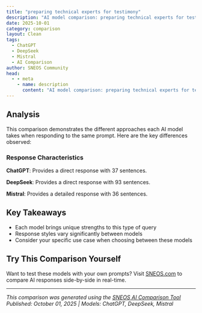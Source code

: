 ```yaml
---
title: "preparing technical experts for testimony"
description: "AI model comparison: preparing technical experts for testimony..."
date: 2025-10-01
category: comparison
layout: Clean
tags:
  - ChatGPT
  - DeepSeek
  - Mistral
  - AI Comparison
author: SNEOS Community
head:
  - - meta
    - name: description
      content: "AI model comparison: preparing technical experts for testimony..."
---
```


<ChatComparison
  title="preparing technical experts for testimony"
  prompt="preparing technical experts for testimony"
  :responses='{
    "ChatGPT": "Preparing technical experts for testimony involves several key steps to ensure they communicate effectively, maintain credibility, and provide clear, concise, and accurate information. Here\u2019s a comprehensive guide to help prepare technical experts for testimony:\n\n### 1. Understand the Role and Importance of Testimony\n- **Purpose**: Clarify why their testimony is critical to the case or issue at hand.\n- **Audience**: Remind them that their audience includes judges, jurors, attorneys, and possibly the public, many of whom may not have technical backgrounds.\n\n### 2. Review the Subject Matter Thoroughly\n- Ensure the expert is completely familiar with the facts, data, methodologies, and conclusions related to their expertise.\n- Revisit all relevant documentation and research to avoid surprises.\n\n### 3. Clarify the Expert\u2019s Opinion and Its Basis\n- Help the expert articulate their opinions clearly.\n- Identify and review the basis for their opinions, including data, analysis methods, assumptions, and limitations.\n\n### 4. Anticipate Questions and Prepare Answers\n- Draft potential questions from both direct and cross-examination.\n- Practice clear and concise responses that avoid jargon.\n- Prepare for challenging or hostile questioning.\n\n### 5. Simplify Technical Language\n- Train the expert to explain complex concepts in plain language.\n- Use analogies or visual aids if appropriate to facilitate understanding.\n\n### 6. Conduct Mock Testimony Sessions\n- Role-play court or deposition scenarios.\n- Provide constructive feedback on communication style, body language, tone, and content.\n- Familiarize the expert with courtroom procedures and etiquette.\n\n### 7. Focus on Credibility and Demeanor\n- Emphasize the importance of honesty, neutrality, and professionalism.\n- Encourage the expert to admit when they don\u2019t know an answer rather than guessing.\n- Practice maintaining calm and composed behavior, even under pressure.\n\n### 8. Legal and Procedural Familiarity\n- Review the rules of evidence and admissibility relevant to expert testimony.\n- Discuss confidentiality, privilege, and ethical considerations.\n- Ensure the expert understands the difference between fact testimony and opinion testimony.\n\n### 9. Final Review and Documentation\n- Organize all exhibits, reports, and supporting materials for use during testimony.\n- Review any court orders, deadlines, or restrictions related to the expert\u2019s testimony.\n\n### 10. Self-Care and Mindset\n- Encourage adequate rest and mental preparation before testimony.\n- Remind the expert to focus on their role as an educator and fact-provider.\n\n---\n\nIf you want, I can help you create a tailored preparation checklist, mock questions, or do a simulated preparation session with your expert. Would you like assistance with any specific part?",
    "DeepSeek": "Of course. Preparing a technical expert for testimony is a critical process that blends legal strategy with scientific or technical communication. The goal is to transform a complex expert into a credible, persuasive, and understandable witness for the judge and jury.\n\nHere is a comprehensive guide to preparing a technical expert for testimony, broken down into phases.\n\n---\n\n### Phase 1: Foundational Preparation (Weeks/Months Before Testimony)\n\nThis phase is about building the case\u0027s technical foundation and ensuring the expert is fully integrated into the legal team.\n\n**1. Early Engagement and Role Clarification:**\n*   **Define the Objective:** Be crystal clear about what the expert is being asked to do. Is it to explain a standard of care, reconstruct an event, analyze data, or opine on damages?\n*   **Review the Expert\u2019s Report:** The expert\u0027s written report is the cornerstone of their testimony. It must be thorough, well-supported, and comply with all legal rules (e.g., Federal Rule of Civil Procedure 26). The testimony will be anchored to this document.\n*   **Attorney-Expert Privilege:** Ensure the expert understands the boundaries of privilege. Communications are generally protected until the expert forms an opinion, but work product shared with them may become discoverable.\n\n**2. Deep Dive into the Technical Merits:**\n*   **The Expert\u2019s \u0022Story\u0022:** Work with the expert to distill their complex findings into a simple, compelling narrative. What is the one-sentence summary of their conclusion? What are the three key points the jury must remember?\n*   **Strengths and Weaknesses Analysis:** Conduct a brutally honest assessment. What are the strongest parts of the opinion? What are its most vulnerable points? The opposing counsel *will* attack the weaknesses, so the expert must be prepared to defend them calmly and confidently.\n*   **Anticipate the Opposition:** Review the opposing expert\u0027s report. Identify areas of agreement and disagreement. Prepare the expert to handle questions like, \u0022Do you agree with Dr. Smith on point X?\u0022\n\n---\n\n### Phase 2: The Mock Examination (The Core of Preparation)\n\nThis is where the expert practices their delivery and refines their messaging. This should be a multi-session process.\n\n**1. Direct Examination Practice (Your Side\u0027s Questions):**\n*   **Building Credibility:** Start with questions that establish the expert\u0027s impeccable qualifications, experience, and relevance to the case. This is where the jury decides if they trust the witness.\n*   **Teaching, Not Testifying:** The expert\u0027s primary role is to be a teacher. Use simple analogies, clear visuals, and plain language.\n    *   **Example:** Instead of \u0022The tensile strength of the alloy was insufficient,\u0022 say, \u0022The metal wasn\u0027t strong enough for the job, like using a paper clip to hold up a heavy weight.\u0022\n*   **Practice with Visuals:** All charts, graphs, animations, or physical models must be practiced with extensively. The expert should be able to guide the audience through them seamlessly.\n*   **Narrative Flow:** The direct examination should tell a logical story: Here\u0027s what I did, here\u0027s what I found, and here\u0027s what it means.\n\n**2. Cross-Examination Practice (The Opposing Side\u0027s Questions):**\n*   **Simulate the Adversary:** Have a different attorney (not the one doing the direct) play the role of opposing counsel. They should be aggressive, skeptical, and use classic cross-examination techniques.\n*   **Key Defense Techniques:**\n    *   **\u0022Yes\u0022 or \u0022No\u0022 Questions:** Train the expert to listen carefully. If a \u0022yes\u0022 or \u0022no\u0022 is misleading, they must politely and firmly ask to explain. **\u0022That\u0027s an oversimplification. May I explain why?\u0022**\n    *   **Challenging Qualifications:** \u0022Isn\u0027t it true you\u0027ve never worked on a project exactly like this one?\u0022 Prepare the expert to agree confidently and pivot to their broader, relevant experience.\n    *   **Attacking Assumptions:** \u0022Your entire opinion rests on the assumption that X is true, correct?\u0022 Prepare the expert to justify why their assumptions are reasonable and standard in the field.\n    *   **Bias Accusations:** \u0022You\u0027re being paid for your testimony, aren\u0027t you?\u0022 The answer should be, \u0022I am being compensated for my *time*, just as the opposing expert is. My opinion is based on the evidence.\u0022\n    *   **Using Learned Treatises:** Opposing counsel may quote from authoritative texts. The expert should be familiar with the leading literature and be prepared to distinguish it or explain the context.\n\n**3. Mastering Demeanor and Delivery:**\n*   **The Jury is Always Watching:** Remind the expert to maintain a professional and calm demeanor, even under fire. Avoid arrogance, frustration, or sarcasm.\n*   **Body Language:** Sit up straight, make eye contact with the jury (not just the questioning attorney), and avoid nervous habits.\n*   **Pace and Pause:** Speak slowly and clearly. It\u0027s okay to pause and think before answering a difficult question.\n*   **Deference to the Court:** Always address the judge as \u0022Your Honor.\u0022\n\n---\n\n### Phase 3: Final Preparations (Days Before)\n\n**1. Logistics and Procedure:**\n*   **Review the \u0022Rules of the Road\u0022:** Discuss courtroom procedure, what to wear, where to sit, and how to handle exhibits.\n*   **Pre-Trial Meeting:** Have a final meeting with the entire legal team to ensure everyone is aligned on strategy and messaging.\n\n**2. Mental Preparation:**\n*   **Confidence, Not Combat:** Frame the testimony as an opportunity to educate, not a battle to be won.\n*   **Stress Management:** Acknowledge that it\u0027s normal to be nervous. Encourage the expert to take a breath, drink water, and focus on the facts.\n\n---\n\n### Key Do\u0027s and Don\u0027ts for the Expert\n\n**DO:**\n*   **Listen to the entire question** before answering.\n*   **Answer the question asked,** not the one you wish was asked.\n*   **Be honest** about the limits of your knowledge. \u0022I don\u0027t know\u0022 or \u0022That is outside my area of expertise\u0022 are powerful, credible answers.\n*   **Keep it simple.** Use analogies from everyday life.\n*   **Be consistent** with your report and deposition.\n\n**DON\u0027T:**\n*   **Guess or speculate.** If you don\u0027t know, say so.\n*   **Argue with the questioning attorney.** Be a professional, not a partisan.\n*   **Use jargon or technical slang.**\n*   **Volunteer information** on cross-examination. Answer the question and stop.\n*   **Get rattled by silence.** After you answer, it\u0027s the lawyer\u0027s job to ask the next question.\n\n### Checklist for the Legal Team\n\n*   [ ] Expert\u2019s report is final, signed, and served.\n*   [ ] All demonstrative exhibits are finished, approved, and pre-tested.\n*   [ ] The expert has undergone multiple mock direct and cross-examinations.\n*   [ ] The expert\u2019s qualifications have been vetted and are ready to be presented.\n*   [ ] The expert understands the key themes and the \u0022story\u0022 of the case.\n*   [ ] All weaknesses in the opinion have been identified and addressed.\n*   [ ] The expert is comfortable with courtroom procedure and technology.\n*   [ ] The expert is mentally prepared and confident.\n\nBy following this structured approach, you can transform your technical expert from a mere source of information into a powerful and persuasive advocate for your case.",
    "Mistral": "Preparing technical experts for testimony involves several key steps to ensure they are well-prepared, confident, and effective in communicating complex information clearly and persuasively. Here\u2019s a comprehensive guide to help you prepare:\n\n### 1. **Understand the Case and Legal Context**\n   - **Case Familiarity:** Ensure the expert is thoroughly familiar with the case details, including all relevant documents, reports, and evidence.\n   - **Legal Framework:** Brief the expert on the legal framework, including the specific laws, regulations, and legal standards that apply to the case.\n\n### 2. **Review and Prepare Documentation**\n   - **Expert Report:** Help the expert prepare a detailed and clear expert report that outlines their findings, methodologies, and conclusions.\n   - **Supporting Documents:** Gather and review all supporting documents, including data, charts, graphs, and any other visual aids that will be used during testimony.\n\n### 3. **Mock Cross-Examination**\n   - **Practice Sessions:** Conduct mock cross-examinations to simulate the courtroom environment. This helps the expert anticipate and prepare for challenging questions.\n   - **Feedback:** Provide constructive feedback on the expert\u2019s performance, focusing on clarity, confidence, and the ability to explain complex concepts in layman\u2019s terms.\n\n### 4. **Communication Skills**\n   - **Clear and Concise Language:** Train the expert to use clear, concise, and non-technical language to explain complex technical concepts.\n   - **Body Language:** Coach the expert on effective body language, including maintaining eye contact, speaking clearly, and avoiding nervous habits.\n\n### 5. **Legal Procedures and Etiquette**\n   - **Courtroom Etiquette:** Educate the expert on courtroom etiquette, including how to address the judge, opposing counsel, and the jury.\n   - **Objections:** Prepare the expert to handle objections and interruptions calmly and professionally.\n\n### 6. **Technical Preparation**\n   - **Methodology Review:** Ensure the expert can clearly explain the methodologies used in their analysis and how they arrived at their conclusions.\n   - **Data Integrity:** Verify that all data and analyses are accurate and can withstand scrutiny.\n\n### 7. **Psychological Preparation**\n   - **Stress Management:** Provide tips for managing stress and maintaining composure under pressure.\n   - **Confidence Building:** Build the expert\u2019s confidence by emphasizing their expertise and the importance of their testimony.\n\n### 8. **Ethical Considerations**\n   - **Impartiality:** Remind the expert of their duty to provide impartial and objective testimony.\n   - **Confidentiality:** Ensure the expert understands the importance of maintaining confidentiality regarding the case details.\n\n### 9. **Logistical Preparation**\n   - **Scheduling:** Coordinate the expert\u2019s schedule to ensure they are available for all necessary court appearances and preparatory meetings.\n   - **Travel and Accommodation:** Arrange for any necessary travel and accommodation if the expert needs to travel for the testimony.\n\n### 10. **Continuous Support**\n   - **Ongoing Support:** Provide continuous support and be available to answer any questions or address any concerns the expert may have leading up to and during the testimony.\n   - **Post-Testimony Debrief:** Conduct a debrief session after the testimony to discuss what went well and any areas for improvement.\n\n### Additional Tips:\n   - **Use Visual Aids:** Encourage the use of visual aids such as charts, graphs, and diagrams to help illustrate complex points.\n   - **Stay Updated:** Keep the expert updated on any new developments or changes in the case.\n   - **Practice with Real Questions:** Use real questions from previous cases or anticipated questions from the opposing counsel to make the practice sessions more realistic.\n\nBy following these steps, you can help ensure that your technical expert is well-prepared and confident, increasing the likelihood of a successful testimony."
  }'
  published-date="22:23"
/>

## Analysis

This comparison demonstrates the different approaches each AI model takes when responding to the same prompt. Here are the key differences observed:

### Response Characteristics

**ChatGPT**: Provides a direct response with 37 sentences. 

**DeepSeek**: Provides a direct response with 93 sentences. 

**Mistral**: Provides a detailed response with 36 sentences. 

## Key Takeaways

- Each model brings unique strengths to this type of query
- Response styles vary significantly between models
- Consider your specific use case when choosing between these models

## Try This Comparison Yourself

Want to test these models with your own prompts? Visit [SNEOS.com](https://sneos.com) to compare AI responses side-by-side in real-time.

---

*This comparison was generated using the [SNEOS AI Comparison Tool](https://sneos.com)*
*Published: October 01, 2025 | Models: ChatGPT, DeepSeek, Mistral*
